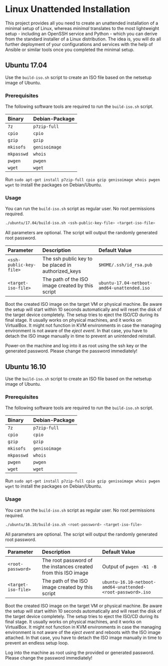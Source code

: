 # Linux Unattended Installation

This project provides all you need to create an unattended installation of a minimal setup of Linux, whereas *minimal* translates to the most lightweight setup - including an OpenSSH service and Python - which you can derive from the standard installer of a Linux distribution. The idea is, you will do all further deployment of your configurations and services with the help of Ansible or similar tools once you completed the minimal setup.

## Ubuntu 17.04

Use the `build-iso.sh` script to create an ISO file based on the netsetup image of Ubuntu.

### Prerequisites

The following software tools are required to run the `build-iso.sh` script.

| Binary | Debian-Package |
| :--- | :--- |
| `7z` | `p7zip-full` |
| `cpio` | `cpio` |
| `gzip` | `gzip` |
| `mkisofs` | `genisoimage` |
| `mkpasswd` | `whois` |
| `pwgen` | `pwgen` |
| `wget` | `wget` |

Run `sudo apt-get install p7zip-full cpio gzip genisoimage whois pwgen wget` to install the packages on Debian/Ubuntu.

### Usage

You can run the `build-iso.sh` script as regular user. No root permissions required.

```sh
./ubuntu/17.04/build-iso.sh <ssh-public-key-file> <target-iso-file>
```

All parameters are optional. The script will output the randomly generated root password.

| Parameter | Description | Default Value |
| :--- | :--- | :--- |
| `<ssh-public-key-file>` | The ssh public key to be placed in authorized_keys | `$HOME/.ssh/id_rsa.pub` |
| `<target-iso-file>` | The path of the ISO image created by this script | `ubuntu-17.04-netboot-amd64-unattended.iso` |

Boot the created ISO image on the target VM or physical machine. Be aware the setup will start within 10 seconds automatically and will reset the disk of the target device completely. The setup tries to eject the ISO/CD during its final stage. It usually works on physical machines, and it works on VirtualBox. It might not function in KVM environments in case the managing environment is not aware of the *eject event*. In that case, you have to detach the ISO image manually in time to prevent an unintended reinstall.

Power-on the machine and log into it as root using the ssh key or the generated password. Please change the password immediately!

## Ubuntu 16.10

Use the `build-iso.sh` script to create an ISO file based on the netsetup image of Ubuntu.

### Prerequisites

The following software tools are required to run the `build-iso.sh` script.

| Binary | Debian-Package |
| :--- | :--- |
| `7z` | `p7zip-full` |
| `cpio` | `cpio` |
| `gzip` | `gzip` |
| `mkisofs` | `genisoimage` |
| `mkpasswd` | `whois` |
| `pwgen` | `pwgen` |
| `wget` | `wget` |

Run `sudo apt-get install p7zip-full cpio gzip genisoimage whois pwgen wget` to install the packages on Debian/Ubuntu.

### Usage

You can run the `build-iso.sh` script as regular user. No root permissions required.

```sh
./ubuntu/16.10/build-iso.sh <root-password> <target-iso-file>
```

All parameters are optional. The script will output the randomly generated root password.

| Parameter | Description | Default Value |
| :--- | :--- | :--- |
| `<root-password>` | The root password of the instances created from this ISO image | Output of `pwgen -N1 -B` |
| `<target-iso-file>` | The path of the ISO image created by this script | `ubuntu-16.10-netboot-amd64-unattended-<root-password>.iso` |

Boot the created ISO image on the target VM or physical machine. Be aware the setup will start within 10 seconds automatically and will reset the disk of the target device completely. The setup tries to eject the ISO/CD during its final stage. It usually works on physical machines, and it works on VirtualBox. It might not function in KVM environments in case the managing environment is not aware of the *eject event* and reboots with the ISO image attached. In that case, you have to detach the ISO image manually in time to prevent an endless setup loop.

Log into the machine as root using the provided or generated password. Please change the password immediately!
